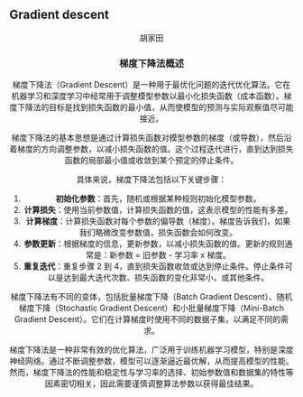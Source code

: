 ## Gradient descent

<center>胡家田<center\>

### 梯度下降法概述

梯度下降法（Gradient Descent）是一种用于最优化问题的迭代优化算法。它在机器学习和深度学习中经常用于调整模型参数以最小化损失函数（成本函数）。梯度下降法的目标是找到损失函数的最小值，从而使模型的预测与实际观察值尽可能接近。

梯度下降法的基本思想是通过计算损失函数对模型参数的梯度（或导数），然后沿着梯度的方向调整参数，以减小损失函数的值。这个过程迭代进行，直到达到损失函数的局部最小值或收敛到某个预定的停止条件。

具体来说，梯度下降法包括以下关键步骤：

1. **初始化参数**：首先，随机或根据某种规则初始化模型参数。
2. **计算损失**：使用当前参数值，计算损失函数的值，这表示模型的性能有多差。
3. **计算梯度**：计算损失函数对每个参数的偏导数（梯度）。梯度告诉我们，如果我们略微改变参数值，损失函数会如何改变。
4. **参数更新**：根据梯度的信息，更新参数，以减小损失函数的值。更新的规则通常是：新参数 = 旧参数 - 学习率 x 梯度。
5. **重复迭代**：重复步骤 2 到 4，直到损失函数收敛或达到停止条件。停止条件可以是达到最大迭代次数、损失函数的变化非常小，或其他条件。

梯度下降法有不同的变体，包括批量梯度下降（Batch Gradient Descent）、随机梯度下降（Stochastic Gradient Descent）和小批量梯度下降（Mini-Batch Gradient Descent）。它们在计算梯度时使用不同的数据子集，以满足不同的需求。

梯度下降法是一种非常有效的优化算法，广泛用于训练机器学习模型，特别是深度神经网络。通过不断调整参数，模型可以逐渐逼近最优解，从而提高模型的性能。然而，梯度下降法的性能和稳定性与学习率的选择、初始参数值和数据集的特性等因素密切相关，因此需要谨慎调整算法参数以获得最佳结果。